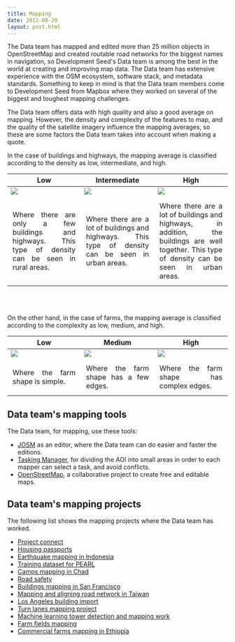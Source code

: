 ```yaml
---
title: Mapping
date: 2012-08-20
layout: post.html
---
```


The Data team has mapped and edited more than 25 million objects in OpenStreetMap and created routable road networks for the biggest names in navigation, so Development Seed's Data team is among the best in the world at creating and improving map data. The Data team has extensive experience with the OSM ecosystem, software stack, and metadata standards. Something to keep in mind is that the Data team members come to Development Seed from Mapbox where they worked on several of the biggest and toughest mapping challenges.

The Data team offers data with high quality and also a good average on mapping. However, the density and complexity of the features to map, and the quality of the satellite imagery influence the mapping averages, so these are some factors the Data team takes into account when making a quote.  

In the case of buildings and highways, the mapping average is classified according to the density as low, intermediate, and high.

<table class="table">
  <thead>
    <tr>
      <th scope="col"; style="width: 25%; text-align: center">Low</th>
      <th scope="col"; style="width: 25%; text-align: center">Intermediate</th>
      <th scope="col"; style="width: 25%;text-align: center">High</th>
    </tr>
  </thead>
  <tbody>
    <tr>
      <td>
        <img src="/assets/images/mapping_low_density.png"/>            
      </td>
      <td>
        <img src="/assets/images/mapping_intermediate_density.png"/>            
      </td>
      <td>
        <img src="/assets/images/mapping_high_density.png"/>            
      </td>
    </tr>
    <tr>
      <td style="text-align: justify; padding: 12px;">Where there are only a few buildings and highways. This type of density can be seen in rural areas.</td>
      <td style="text-align: justify; padding: 12px;">Where there are a lot of buildings and highways. This type of density can be seen in urban areas.</td>
      <td style="text-align: justify; padding: 12px;">Where there are a lot of buildings and highways, in addition, the buildings are well together. This type of density can be seen in urban areas.</td>
    </tr>
  </tbody>
</table>
<br>
</br>

On the other hand, in the case of farms, the mapping average is classified according to the complexity as low, medium, and high.  

<table class="table">
  <thead>
    <tr>
      <th scope="col"; style="width: 25%; text-align: center">Low</th>
      <th scope="col"; style="width: 25%; text-align: center">Medium</th>
      <th scope="col"; style="width: 25%; text-align: center">High</th>
    </tr>
  </thead>
  <tbody>
    <tr>
      <td>
        <img src="/assets/images/mapping_low_complexity.png"/>            
      </td>
      <td>
        <img src="/assets/images/mapping_medium_complexity.png"/>               
      </td>
      <td> 
        <img src="/assets/images/mapping_high_complexity.png"/>               
      </td>
    </tr>
    <tr>
      <td style="text-align: justify; padding: 12px;">Where the farm shape is simple.</td>
      <td style="text-align: justify; padding: 12px;">Where the farm shape has a few edges.</td>
      <td style="text-align: justify; padding: 12px;">Where the farm shape has complex edges.</td>
    </tr>
  </tbody>
</table>

## Data team's mapping tools
The Data team, for mapping, use these tools:

- [JOSM](https://josm.openstreetmap.de/) as an editor, where the Data team can do easier and faster the editions.
- [Tasking Manager](https://github.com/hotosm/tasking-manager), for dividing the AOI into small areas in order to each mapper can select a task, and avoid conflicts.
- [OpenStreetMap](https://www.openstreetmap.org/), a collaborative project to create free and editable maps.

## Data team's mapping projects

The following list shows the mapping projects where the Data team has worked.

- [Project connect](/highlighted-projects/project-connect/)
- [Housing passports](/highlighted-projects/housing-passports/)
- [Earthquake mapping in Indonesia](/highlighted-projects/earthquake-mapping-in-indonesia/)
- [Training dataset for PEARL](/highlighted-projects/training-dataset-for-pearl/)
- [Camps mapping in Chad](/highlighted-projects/camps-mapping-in-chad/)
- [Road safety](/highlighted-projects/road-safety/)
- [Buildings mapping in San Francisco](/highlighted-projects/buildings-mapping-in-san-francisco/)
- [Mapping and aligning road network in Taiwan](/highlighted-projects/mapping-and-aligning-road-network-in-taiwan/)
- [Los Angeles building import](/highlighted-projects/los-angeles-building-import/)
- [Turn lanes mapping project](/highlighted-projects/turn-lanes-mapping/)
- [Machine learning tower detection and mapping work](/highlighted-projects/machine-learning-tower-detection-and-mapping-work/)
- [Farm fields mapping](/highlighted-projects/farm-fields-mapping/)
- [Commercial farms mapping in Ethiopia](/highlighted-projects/commercial-farms-mapping-in-ethiopia/)
